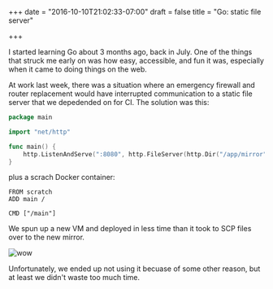 +++
date = "2016-10-10T21:02:33-07:00"
draft = false
title = "Go: static file server"

+++

I started learning Go about 3 months ago, back in July. One of the things that struck me early on was how easy, accessible, and fun it was, especially when it came to doing things on the web.

At work last week, there was a situation where an emergency firewall and router replacement would have interrupted communication to a static file server that we depedended on for CI. The solution was this:

``` go
package main

import "net/http"

func main() {
    http.ListenAndServe(":8080", http.FileServer(http.Dir("/app/mirror")))
}
```

plus a scrach Docker container:

``` Docker
FROM scratch
ADD main /

CMD ["/main"]
```

We spun up a new VM and deployed in less time than it took to SCP files over to the new mirror.

![wow](http://gph.is/28LuUpP)

Unfortunately, we ended up not using it becuase of some other reason, but at least we didn't waste too much time.